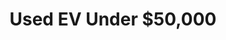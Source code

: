---
layout: costpage
title: Used EV Under $50,000
permalink: /EVunder50/
maxprice: 50001
minprice: 40001
---
